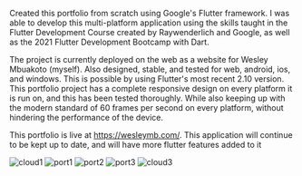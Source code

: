 Created this portfolio from scratch using Google's Flutter framework. I was able to develop this multi-platform application using the skills taught in the Flutter Development Course created by Raywenderlich and Google, as well as the 2021 Flutter Development Bootcamp with Dart.

The project is currently deployed on the web as a website for Wesley Mbuakoto (myself). Also designed, stable, and tested for web, android, ios, and windows. This is possible by using Flutter's most recent 2.10 version. This portfolio project has a complete responsive design on every platform it is run on, and this has been tested thoroughly. While also keeping up with the modern standard of 60 frames per second on every platform, without hindering the performance of the device.

This portfolio is live at https://wesleymb.com/. This application will continue to be kept up to date, and will have more flutter features added to it


![cloud1](https://user-images.githubusercontent.com/40523361/155297624-567c24e9-6948-4d93-9ca7-bdcf478a467b.JPG)
![port1](https://user-images.githubusercontent.com/40523361/155297626-41b84790-3986-429f-aa9d-688a1d8f9fe1.JPG)
![port2](https://user-images.githubusercontent.com/40523361/155297627-470b69f9-78f7-4a47-84d3-0449dc82739f.JPG)
![port3](https://user-images.githubusercontent.com/40523361/155297629-8836b213-9ab3-49b2-bb96-0ce0743d4763.JPG)
![cloud3](https://user-images.githubusercontent.com/40523361/155297632-a20e41bf-7535-4042-afe5-1b676c3cc11c.JPG)
